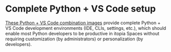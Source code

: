 # Complete Python + VS Code setup

[These Python + VS Code combination images](https://github.com/orgs/itopia-inc/packages?tab=packages&repo_name=spaces-images&q=python-vscode)
provide complete Python + VS Code development environments (IDE, CLIs, settings, etc.),
which should enable most Python developers to be productive in itopia Spaces
without requiring customization (by administrators) or personalization (by developers).

<!-- TODO: Add a "Design choices" section -->
